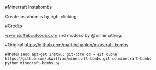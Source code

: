 #Minecraft Instabombs

Create instabombs by right clicking.

#Credits

www.stuffaboutcode.com and modded by @williamsthing.

#Original 
https://github.com/martinohanlon/minecraft-bombs

#Install
        ```
        sudo apt-get install git-core
        cd ~
        git clone https://github.com/ukwilliam/minecraft-bombs.git
        cd minecraft-bombs
        python minecraft-bombs.py
        ```

